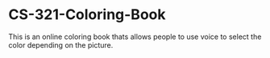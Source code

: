 # CS-321-Coloring-Book
This is an online coloring book thats allows people to use voice to select the color depending on the picture. 
